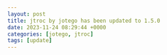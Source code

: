 ```yaml
---
layout: post
title: jtroc by jotego has been updated to 1.5.0
date: 2023-11-24 08:29:44 +0000
categories: [jotego, jtroc]
tags: [update]
---
```


